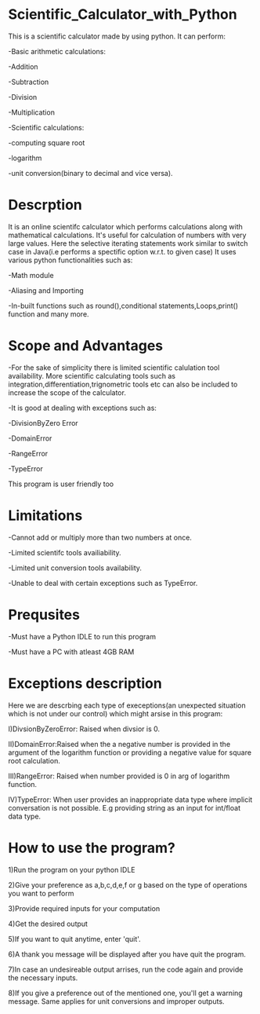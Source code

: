 # Scientific_Calculator_with_Python
This is a scientific calculator made by using python. It can perform:

-Basic arithmetic calculations:

  -Addition
  
  -Subtraction
  
  -Division
  
  -Multiplication
  
-Scientific calculations:

  -computing square root
  
  -logarithm 
  
  -unit conversion(binary to decimal and vice versa).
# Descrption
It is an online scientifc calculator which performs calculations along with mathematical calculations. It's useful for calculation of numbers with very large values. Here the selective iterating statements work similar to switch case in Java(i.e performs a spectific option w.r.t. to given case)
It uses various python functionalities such as:

-Math module

-Aliasing and Importing

-In-built functions such as round(),conditional statements,Loops,print() function and many more.
# Scope and Advantages 
-For the sake of simplicity there is limited scientific calulation tool availability. More scientific calculating tools such as integration,differentiation,trignometric tools etc can also be included to increase the scope of the calculator.

-It is good at dealing with exceptions such as: 

  -DivisionByZero Error
  
  -DomainError 
  
  -RangeError
  
  -TypeError
  
This program is user friendly too
# Limitations
-Cannot add or multiply more than two numbers at once.

-Limited scientifc tools availiability.

-Limited unit conversion tools availability.

-Unable to deal with certain exceptions such as TypeError.
# Prequsites
-Must have a Python IDLE to run this program 

-Must have a PC with atleast 4GB RAM
# Exceptions description
Here we are descrbing each type of execeptions(an unexpected situation which is not under our control) which might arsise in this program:

I)DivsionByZeroError: Raised when divsior is 0.

II)DomainError:Raised when the a negative number is provided in the argument of the logarithm function or providing a negative value for square root calculation.

III)RangeError: Raised when number provided is 0 in arg of logarithm function.

IV)TypeError: When user provides an inappropriate data type where implicit conversation is not possible. E.g providing string as an input for int/float data type.
# How to use the program?
1)Run the program on your python IDLE

2)Give your preference as a,b,c,d,e,f or g based on the type of operations you want to perform

3)Provide required inputs for your computation

4)Get the desired output

5)If you want to quit anytime, enter 'quit'. 

6)A thank you message will be displayed after you have quit the program.

7)In case an undesireable output arrises, run the code again and provide the necessary inputs.

8)If you give a preference out of the mentioned one, you'll get a warning message. Same applies for unit conversions and improper outputs.
